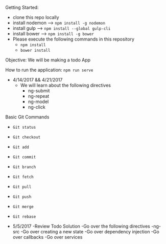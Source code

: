 Getting Started:
- clone this repo locally
- install nodemon --> `npm install -g nodemon`
- install gulp --> `npm install --global gulp-cli`
- install bower --> `npm install -g bower`
- Please execute the following commands in this repository
    - `npm install`
    - `bower install`

Objective: We will be making a todo App

How to run the application:
`npm run serve`

- 4/14/2017 && 4/21/2017
    - We will learn about the following directives
        - ng-submit
        - ng-repeat
        - ng-model
        - ng-click

Basic Git Commands
- `Git status`
- `Git checkout`
- `Git add`
- `Git commit`
- `Git branch`
- `Git fetch`
- `Git pull`
- `Git push`
- `Git merge`
- `Git rebase`

- 5/5/2017
	-Review Todo Solution
	-Go over the following directives
		-ng-src
	-Go over creating a new state
	-Go over dependency injection
	-Go over callbacks
	-Go over services

